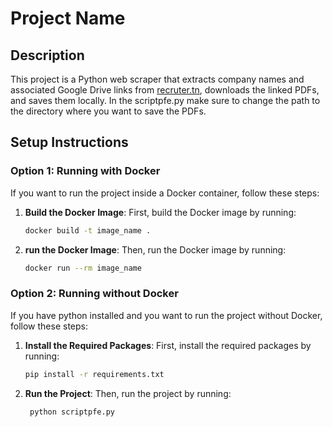 # Project Name

## Description

This project is a Python web scraper that extracts company names and associated Google Drive links from [recruter.tn](https://www.recruter.tn/300-pfe-book-2025/), downloads the linked PDFs, and saves them locally. In the scriptpfe.py make sure to change the path to the directory where you want to save the PDFs.

## Setup Instructions

### Option 1: Running with Docker

If you want to run the project inside a Docker container, follow these steps:

1. **Build the Docker Image**:
   First, build the Docker image by running:
   ```bash
   docker build -t image_name .
   ```
2. **run the Docker Image**:
   Then, run the Docker image by running:
   ```bash
   docker run --rm image_name
   ```

### Option 2: Running without Docker

If you have python installed and you want to run the project without Docker, follow these steps:

1. **Install the Required Packages**:
   First, install the required packages by running:
   ```bash
   pip install -r requirements.txt
   ```
2. **Run the Project**:
   Then, run the project by running:
   ```bash
    python scriptpfe.py
   ```
